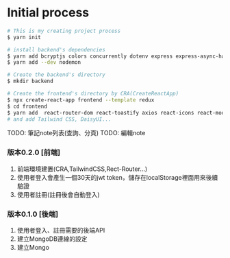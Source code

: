 # Initial process
```bash
# This is my creating project process 
$ yarn init

# install backend's dependencies
$ yarn add bcryptjs colors concurrently dotenv express express-async-handler jsonwebtoken mongoose 
$ yarn add --dev nodemon

# Create the backend's directory
$ mkdir backend

# Create the frontend's directory by CRA(CreateReactApp)
$ npx create-react-app frontend --template redux
$ cd frontend
$ yarn add  react-router-dom react-toastify axios react-icons react-modal
# and add Tailwind CSS, DaisyUI...
```

TODO: 筆記note列表(查詢、分頁)
TODO: 編輯note

### 版本0.2.0 [前端]
1. 前端環境建置(CRA,TailwindCSS,Rect-Router...)
2. 使用者登入會產生一個30天的jwt token，儲存在localStorage裡面用來後續驗證
3. 使用者註冊(註冊後會自動登入)

### 版本0.1.0 [後端]
1. 使用者登入、註冊需要的後端API
2. 建立MongoDB連線的設定
3. 建立Mongo